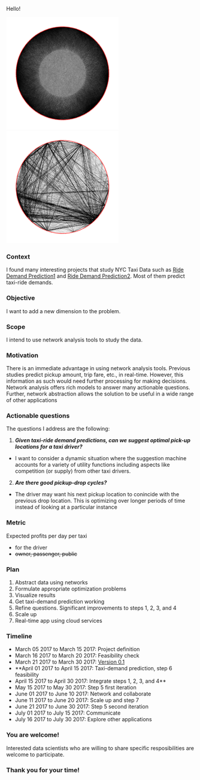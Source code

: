 Hello!


<img src="https://github.com/jArumugam/BigFish/blob/master/results/unweighted_graph_Y16_full.png" width="300" height="300" /><img src="https://github.com/jArumugam/BigFish/blob/master/results/weighted_graph_Y16_partial.png" width="300" height="300" />

### Context
I found many interesting projects that study NYC Taxi Data such as [Ride Demand Prediction1](https://github.com/Sapphirine/Analyzing1Billion-NYC_Yellow_Taxi_Rides_for_Ride_Demands_Prediction) and [Ride Demand Prediction2](http://sdaulton.github.io/TaxiPrediction/).
Most of them predict taxi-ride demands. 

### Objective
I want to add a new dimension to the problem. 

### Scope
I intend to use network analysis tools to study the data. 

### Motivation
There is an immediate advantage in using network analysis tools. 
Previous studies predict pickup amount, trip fare, etc., in real-time. 
However, this information as such would need further processing for making decisions. 
Network analysis offers rich models to answer many actionable questions. 
Further, network abstraction allows the solution to be useful in a wide range of other applications

### Actionable questions
The questions I address are the following:
1. **_Given taxi-ride demand predictions, can we suggest optimal pick-up locations for a taxi driver?_** 
  - I want to consider a dynamic situation where the suggestion machine accounts for a variety of utility functions including aspects like competition (or supply) from other taxi drivers. 

2. **_Are there good pickup-drop cycles?_** 
  - The driver may want his next pickup location to conincide with the previous drop location. This is optimizing over longer periods of time instead of looking at a particular instance 

### Metric 
Expected profits per day per taxi 
- for the driver 
- ~~owner, passenger, public~~ 

### Plan
1. Abstract data using networks 
2. Formulate appropriate optimization problems 
3. Visualize results
4. Get taxi-demand prediction working 
5. Refine questions. Significant improvements to steps 1, 2, 3, and 4 
6. Scale up 
7. Real-time app using cloud services 

### Timeline
- March 05 2017 to March 15 2017: Project definition 
- March 16 2017 to March 20 2017: Feasibility check
- March 21 2017 to March 30 2017: [Version 0.1]((https://github.com/jArumugam/BigFish/tree/master/notebooks) )
- **April 01 2017 to April 15 2017: Taxi-demand prediction, step 6 feasibility
- April 15 2017 to April 30 2017: Integrate steps 1, 2, 3, and 4**
- May 15 2017 to May 30 2017: Step 5 first iteration 
- June 01 2017 to June 10 2017: Network and collaborate 
- June 11 2017 to June 20 2017: Scale up and step 7 
- June 21 2017 to June 30 2017: Step 5 second iteration 
- July 01 2017 to July 15 2017: Communicate 
- July 16 2017 to July 30 2017: Explore other applications 

### You are welcome!
Interested data scientists who are willing to share specific resposibilities are welcome to participate. 

### Thank you for your time! 
